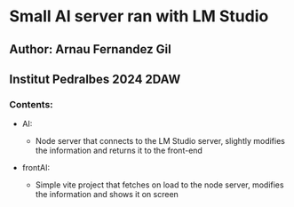 # Small AI server ran with LM Studio

## Author: Arnau Fernandez Gil
## Institut Pedralbes 2024 2DAW

### Contents:

- AI:
  - Node server that connects to the LM Studio server, slightly modifies the information and returns it to the front-end

- frontAI:
  - Simple vite project that fetches on load to the node server, modifies the information and shows it on screen
